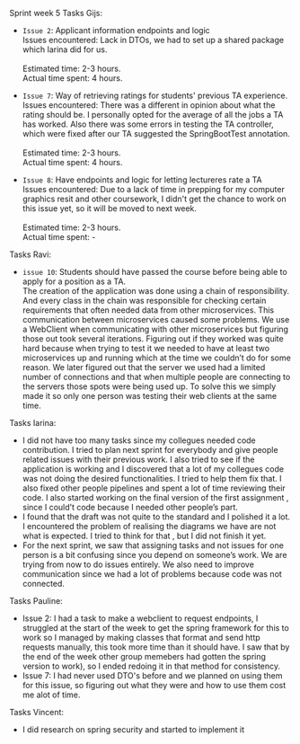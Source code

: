 Sprint week 5
Tasks Gijs:
- `Issue 2`: Applicant information endpoints and logic <br />
	Issues encountered: Lack in DTOs, we had to set up a shared package which Iarina did for us.<br />
	<br />
	Estimated time: 2-3 hours.<br />
	Actual time spent: 4 hours. <br />
	
- `Issue 7`: Way of retrieving ratings for students' previous TA experience. <br />
	Issues encountered: There was a different in opinion about what the rating should be. I personally opted for the average of all the jobs a TA has worked. Also there was some errors in testing the TA controller, which were fixed after our TA suggested the SpringBootTest annotation.<br />
	<br />
	Estimated time: 2-3 hours.<br />
	Actual time spent: 4 hours. <br />
	
- `Issue 8`:  Have endpoints and logic for letting lectureres rate a TA<br />
	Issues encountered: Due to a lack of time in prepping for my computer graphics resit and other coursework, I didn't get the chance to work on this issue yet, so it will be moved to next week.<br />
	<br />
	Estimated time: 2-3 hours.<br />
	Actual time spent: -

Tasks Ravi:<br />
-	`issue 10`: Students should have passed the course before being able to apply for a position as a TA.<br /> 
The creation of the application was done using a chain of responsibility. And every class in the chain was responsible for checking certain requirements that often needed data from other microservices. This communication between microservices caused some problems.  We use a WebClient when communicating with other microservices but figuring those out took several iterations. Figuring out if they worked was quite hard because when trying to test it we needed to have at least two microservices up and running which at the time we couldn’t do for some reason. We later figured out that the server we used had a limited number of connections and that when multiple people are connecting to the servers those spots were being used up. To solve this we simply made it so only one person was testing their web clients at the same time.

Tasks Iarina:<br />
- I did not have too many tasks since my collegues needed code contribution. I tried to plan next sprint for everybody and give people related issues with their previous work. I also tried to see if the application is working and I discovered that a lot of my collegues code was not doing the desired functionalities. I tried to help them fix that. I also fixed other people pipelines and spent a lot of time reviewing their code. I also started working on the final version of the first assignment , since I could’t code because I needed other people’s part.
- I found that the draft was not quite to the standard and I polished it a lot. I encountered the problem of realising the diagrams we have are not what is expected. I tried to think for that , but I did not finish it yet.
- For the next sprint, we saw that assigning tasks and not issues for one person is a bit confusing since you depend on someone’s work. We are trying from now to do issues entirely. We also need to improve communication since we had a lot of problems because code was not connected.

Tasks Pauline:<br />
- Issue 2: I had a task to make a webclient to request endpoints, I struggled at the start of the week to get the spring framework for this to work so I managed by making classes that format and send http requests manually, this took more time than it should have. I saw that by the end of the week other group memebers had gotten the spring version to work), so I ended redoing it in that method for consistency. 
- Issue 7: I had never used DTO's before and we planned on using them for this issue, so figuring out what they were and how to use them cost me alot of time.

Tasks Vincent:
- I did research on spring security and started to implement it